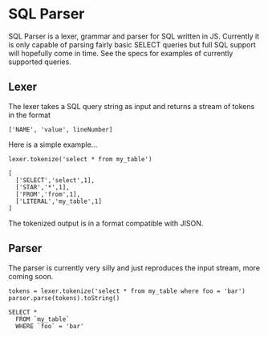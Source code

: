 SQL Parser
==========

SQL Parser is a lexer, grammar and parser for SQL written in JS. Currently it is only capable of parsing fairly basic SELECT queries but full SQL support will hopefully come in time. See the specs for examples of currently supported queries.

Lexer
-----

The lexer takes a SQL query string as input and returns a stream of tokens in the format 

    ['NAME', 'value', lineNumber]

Here is a simple example...

    lexer.tokenize('select * from my_table')

    [
      ['SELECT','select',1], 
      ['STAR','*',1], 
      ['FROM','from',1], 
      ['LITERAL','my_table',1]
    ]

The tokenized output is in a format compatible with JISON.


Parser
------

The parser is currently very silly and just reproduces the input stream, more coming soon.

    tokens = lexer.tokenize('select * from my_table where foo = 'bar')
    parser.parse(tokens).toString()

    SELECT *
      FROM `my_table`
      WHERE `foo` = 'bar'
    
    